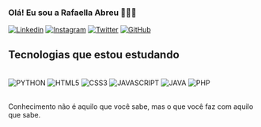 ### Olá! Eu sou a Rafaella Abreu 🙋🏻‍♀️


[![Linkedin](https://img.shields.io/badge/LinkedIn-0077B5?style=for-the-badge&logo=linkedin&logoColor=white)]()
[![Instagram](https://img.shields.io/badge/Instagram-E4405F?style=for-the-badge&logo=instagram&logoColor=white)]()
[![Twitter](https://img.shields.io/badge/Twitter-1DA1F2?style=for-the-badge&logo=twitter&logoColor=white)]()
[![GitHub](https://img.shields.io/badge/GitHub-100000?style=for-the-badge&logo=github&logoColor=white)](https://github.com/rafaellaabreu)


<!--![rafaella GitHub stats](https://github-readme-stats.vercel.app/api?username=rafaellaabreu&show_icons=true&theme=synthwave)
![Top Langs](https://github-readme-stats.vercel.app/api/top-langs/?username=rafaellaabreu&hide_progress=true)-->


## Tecnologias que estou estudando

<div style="display: inline_block"><br/>
    <img align="center" alt="PYTHON" src="https://img.shields.io/badge/Python-14354C?style=for-the-badge&logo=python&logoColor=white">
    <img align="center" alt="HTML5" src="https://img.shields.io/badge/HTML5-E34F26?style=for-the-badge&logo=html5&logoColor=white">
    <img align="center" alt="CSS3" src="https://img.shields.io/badge/CSS3-1572B6?style=for-the-badge&logo=css3&logoColor=white">
    <img align="center" alt="JAVASCRIPT" src="https://img.shields.io/badge/JavaScript-F7DF1E?style=for-the-badge&logo=javascript&logoColor=black">
    <img align="center" alt="JAVA" src="https://img.shields.io/badge/Java-ED8B00?style=for-the-badge&logo=openjdk&logoColor=whit">
    <img align="center" alt="PHP" src="https://img.shields.io/badge/PHP-777BB4?style=for-the-badge&logo=php&logoColor=white">
</div><br/>

Conhecimento não é aquilo que você sabe, mas o que você faz com aquilo que sabe.


